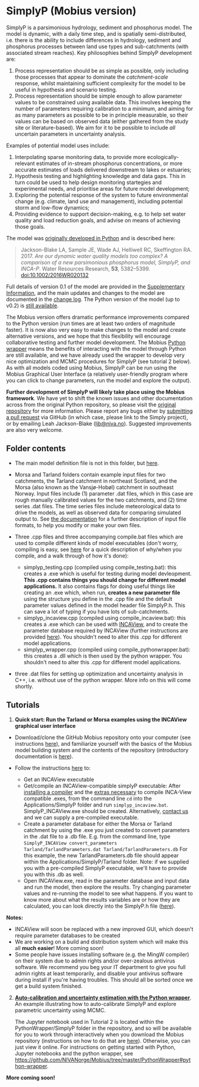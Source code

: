 # SimplyP (Mobius version)

SimplyP is a parsimonious hydrology, sediment and phosphorus model. The model is dynamic, with a daily time step, and is spatially semi-distributed, i.e. there is the ability to include differences in hydrology, sediment and phosphorus processes between land use types and sub-catchments (with associated stream reaches). Key philosophies behind SimplyP development are:

1. Process representation should be as simple as possible, only including those processes that appear to dominate the *catchment-scale* response, whilst maintaining sufficient complexity for the model to be useful in hypothesis and scenario testing.
2. Process representation should be simple enough to allow parameter values to be constrained using available data. This involves keeping the number of parameters requiring calibration to a minimum, and aiming for as many parameters as possible to be in principle measurable, so their values can be based on observed data (either gathered from the study site or literature-based). We aim for it to be possible to include *all* uncertain parameters in uncertainty analysis.

Examples of potential model uses include:

1. Interpolating sparse monitoring data, to provide more ecologically-relevant estimates of in-stream phosphorus concentrations, or more accurate estimates of loads delivered downstream to lakes or estuaries;
2. Hypothesis testing and highlighting knowledge and data gaps. This in turn could be used to help design monitoring startegies and experimental needs, and prioritise areas for future model development;
3. Exploring the potential response of the system to future environmental change (e.g. climate, land use and management), including potential storm and low-flow dynamics;
4. Providing evidence to support decision-making, e.g. to help set water quality and load reduction goals, and advise on means of achieving those goals.

The model was [originally developed in Python](https://github.com/LeahJB/SimplyP) and is described here:

> Jackson-Blake LA, Sample JE, Wade AJ, Helliwell RC, Skeffington RA. 2017. *Are our dynamic water quality models too complex? A comparison of a new parsimonious phosphorus model, SimplyP, and INCA-P*. Water Resources Research, **53**, 5382–5399. [doi:10.1002/2016WR020132](http://onlinelibrary.wiley.com/doi/10.1002/2016WR020132/abstract;jsessionid=7E1F1066482B9FFDBC29BA6B5A80042C.f04t01)

Full details of version 0.1 of the model are provided in the [Supplementary Information](https://agupubs.onlinelibrary.wiley.com/action/downloadSupplement?doi=10.1002%2F2016WR020132&file=wrcr22702-sup-0001-2016WR020132-s01.pdf), and the main updates and changes to the model are documented in the [change log](https://github.com/NIVANorge/Mobius/blob/master/Applications/SimplyP/SimplyP_development_log.txt). The Python version of the model (up to v0.2) is [still available](https://github.com/LeahJB/SimplyP).

The Mobius version offers dramatic performance improvements compared to the Python version (run times are at least two orders of magnitude faster). It is now also very easy to make changes to the model and create alternative versions, and we hope that this flexibility will encourage collaborative testing and further model development. The Mobius [Python wrapper](https://github.com/NIVANorge/Mobius/tree/master/PythonWrapper) means the benefits of interacting with the model through Python are still available, and we have already used the wrapper to develop very nice optimization and MCMC procedures for SimplyP (see tutorial 2 below). As with all models coded using Mobius, SimplyP can be run using the Mobius Graphical User Interface (a relatively user-friendly program where you can click to change parameters, run the model and explore the output).

**Further development of SimplyP will likely take place using the Mobius framework**. We have yet to shift the known issues and other documentation across from the original Python repository, so please visit the [original repository](https://github.com/LeahJB/SimplyP) for more information. Please report any bugs either by [submitting a pull request](https://github.com/NIVANorge/Mobius/pulls) via GitHub (in which case, please link to the Simply project), or by emailing Leah Jackson-Blake (ljb@niva.no). Suggested improvements are also very welcome.

## Folder contents

* The main model definition file is not in this folder, but [here](https://github.com/NIVANorge/Mobius/blob/master/Modules/SimplyP.h).

* Morsa and Tarland folders contain example input files for two catchments, the Tarland catchment in northeast Scotland, and the Morsa (also known as the Vansjø-Hobøl) catchment in southeast Norway. Input files include (1) parameter .dat files, which in this case are rough manually calibrated values for the two catchments, and (2) time series .dat files. The time series files include meteorological data to drive the models, as well as observed data for comparing simulated output to. See [the documentation](https://github.com/NIVANorge/Mobius/tree/master/Documentation) for a further description of input file formats, to help you modify or make your own files.

* Three .cpp files and three accompanying compile.bat files which are used to compile different kinds of model executables (don't worry, compiling is easy, see [here](https://github.com/NIVANorge/Mobius#compile-a-model-run-it-and-make-some-changes) for a quick description of why/when you compile, and a walk through of how it's done):

  - simplyp_testing.cpp (compiled using compile_testing.bat): this creates a .exe which is useful for testing during model devleopment. **This .cpp contains things you should change for different model applications.** It also contains flags for doing useful things like creating an .exe which, when run, **creates a new parameter file** using the structure you define in the .cpp file and the default parameter values defined in the model header file SimplyP.h. This can save a lot of typing if you have lots of sub-catchments.
  - simplyp_incaview.cpp (compiled using compile_incaview.bat): this creates a .exe which can be used with [INCAView](https://github.com/NIVANorge/Mobius#the-incaview-graphical-user-interface), and to create the parameter database required by INCAView (further instructions are provided [here](https://github.com/NIVANorge/Mobius#the-incaview-graphical-user-interface)). You shouldn't need to alter this .cpp for different model applications.
  - simplyp_wrapper.cpp (compiled using compile_pythonwrapper.bat): this creates a .dll which is then used by the python wrapper. You shouldn't need to alter this .cpp for different model applications.
  
* three .dat files for setting up optimization and uncertainty analysis in C++, i.e. without use of the python wrapper. More info on this will come shortly.


## Tutorials

1. **Quick start: Run the Tarland or Morsa examples using the INCAView graphical user interface**
 
* Download/clone the GitHub Mobius repository onto your computer (see instructions [here](https://github.com/NIVANorge/Mobius#download-the-repository)), and familiarize yourself with the basics of the Mobius model building system and the contents of the repository (introductory documentation is [here](https://github.com/NIVANorge/Mobius#mobius)).
 
* Follow the instructions [here](https://github.com/NIVANorge/Mobius#the-incaview-graphical-user-interface) to:
  - Get an INCAView executable
  - Get/compile an INCAView-compatible simplyP executable: After [installing a compiler](https://github.com/NIVANorge/Mobius#first-download-a-compiler) and the [extras necessary](https://github.com/NIVANorge/Mobius#creating-incaview-compatible-exes) to compile INCA-View compatible .exes, from the command line `cd` into the Applications/SimplyP folder and run `simplyp_incaview.bat`. SimplyP_INCAView.exe should be created. Alternatively, [contact us](magnus.norling@niva.no) and we can supply a pre-compiled executable.
  - Create a parameter database for either the Morsa or Tarland catchment by using the .exe you just created to convert parameters in the .dat file to a .db file. E.g. from the command line, type
         `SimplyP_INCAView convert_parameters Tarland/TarlandParameters.dat Tarland/TarlandParameters.db`
    For this example, the new TarlandParameters.db file should appear within the Applications/SimplyP/Tarland folder. Note: if we supplied you with a pre-compiled SimplyP executable, we'll have to provide you with this .db as well.
  - Open INCAView.exe, read in the parameter database and input data and run the model, then explore the results. Try changing parameter values and re-running the model to see what happens. If you want to know more about what the results variables are or how they are calculated, you can look directly into the SimplyP.h file ([here](https://github.com/NIVANorge/Mobius/blob/master/Modules/SimplyP.h)).
 
**Notes:**
 * INCAView will soon be replaced with a new improved GUI, which doesn't require parameter databases to be created
 * We are working on a build and distribution system which will make this all **much easier**! More coming soon!
 * Some people have issues installing software (e.g. the MingW compiler) on their system due to admin rights and/or over-zealous antivirus software. We recommend you beg your IT department to give you full admin rights at least temporarily, and disable your antivirus software during install if you're having troubles. This should all be sorted once we get a build system finished.

 2. **[Auto-calibration and uncertainty estimation with the Python wrapper](https://nbviewer.jupyter.org/github/NIVANorge/Mobius/blob/master/PythonWrapper/SimplyP/simplyp_calibration.ipynb)**. An example illustrating how to auto-calibrate SimplyP and explore parametric uncertainty using MCMC.
 
    The Jupyter notebook used in Tutorial 2 is located within the PythonWrapper/SimplyP folder in the repository, and so will be available for you to work through interactively when you download the Mobius repository (instructions on how to do that are [here](https://github.com/NIVANorge/Mobius#download-the-repository)). Otherwise, you can just view it online. For instructions on getting started with Python, Jupyter notebooks and the python wrapper, see https://github.com/NIVANorge/Mobius/tree/master/PythonWrapper#python-wrapper.

**More coming soon!**

